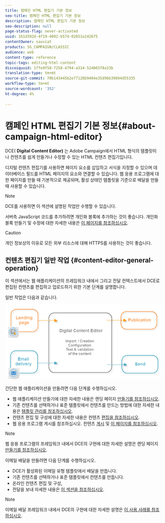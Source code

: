 ```yaml
---
title: 캠페인 HTML 편집기 기본 정보
seo-title: 캠페인 HTML 편집기 기본 정보
description: 캠페인 HTML 편집기 기본 정보
seo-description: null
page-status-flag: never-activated
uuid: 1b1d392d-4f19-4092-b57d-02051a242675
contentOwner: sauviat
products: SG_CAMPAIGN/CLASSIC
audience: web
content-type: reference
topic-tags: editing-html-content
discoiquuid: 1ffe9f58-7258-4794-a314-524065f8a33b
translation-type: tm+mt
source-git-commit: 70b143445b2e77128b9404e35d96b39694d55335
workflow-type: tm+mt
source-wordcount: '352'
ht-degree: 4%

---
```



# 캠페인 HTML 편집기 기본 정보{#about-campaign-html-editor}

DCE( **Digital Content Editor)** 는 Adobe Campaign에서 HTML 형식의 템플릿이나 컨텐츠를 쉽게 만들거나 수정할 수 있는 HTML 컨텐츠 편집기입니다.

디지털 컨텐츠 편집기를 사용하면 페이지 요소를 삽입하고 서식을 지정할 수 있으며 데이터베이스 필드를 HTML 페이지의 요소와 연결할 수 있습니다. 웹 응용 프로그램에 대한 페이지를 만들 때 기본적으로 제공되며, 활성 상태인 템플릿을 기준으로 배달을 만들 때 사용할 수 있습니다.

>[!NOTE]
>
>DCE를 사용하면 이 섹션에 설명된 작업만 수행할 수 있습니다.
>
>서버측 JavaScript 코드를 추가하려면 개인화 블록에 추가하는 것이 좋습니다. 개인화 블록 만들기 및 수정에 대한 자세한 내용은 [이 페이지를 참조하십시오](../../delivery/using/personalization-blocks.md).

>[!CAUTION]
>
>개인 정보상의 이유로 모든 외부 리소스에 대해 HTTPS를 사용하는 것이 좋습니다.

## 컨텐츠 편집기 일반 작업 {#content-editor-general-operation}

이 섹션에서는 웹 애플리케이션의 프레임워크 내에서 그리고 전달 컨텍스트에서 DCE로 편집된 컨텐츠를 편집하고 업로드하기 위한 기본 단계를 설명합니다.

일반 작업은 다음과 같습니다.

![](assets/dce_schema.png)

간단한 웹 애플리케이션을 만들려면 다음 단계를 수행하십시오.

* 웹 애플리케이션 만들기에 대한 자세한 내용은 랜딩 페이지 [만들기를 참조하십시오](../../web/using/creating-a-landing-page.md).
* 기존 컨텐츠를 선택하거나 표준 템플릿에서 컨텐츠를 만드는 방법에 대한 자세한 내용은 [템플릿 관리를 참조하십시오](../../web/using/template-management.md).
* 컨텐츠 편집 및 구성에 대한 자세한 내용은 컨텐츠 [편집을 참조하십시오](../../web/using/editing-content.md).
* 웹 응용 프로그램 게시를 참조하십시오. 컨텐츠 [게시](../../web/using/creating-a-landing-page.md#step-3---publishing-content) 및 [이 페이지를 참조하십시오](../../web/using/publishing-a-web-form.md#managing-web-forms-delivery-and-tracking).

>[!NOTE]
>
>웹 응용 프로그램의 프레임워크 내에서 DCE의 구현에 대한 자세한 설명은 랜딩 페이지 [만들기를 참조하십시오](../../web/using/creating-a-landing-page.md).

이메일 배달을 만들려면 다음 단계를 수행하십시오.

* DCE가 활성화된 이메일 유형 템플릿에서 배달을 만듭니다.
* 기존 컨텐츠를 선택하거나 표준 템플릿에서 컨텐츠를 만듭니다.
* 온라인 컨텐츠 편집 및 구성,
* 전달을 보내 자세한 내용은 [이 섹션을 참조하십시오](../../delivery/using/steps-about-delivery-creation-steps.md).

>[!NOTE]
>
>이메일 배달 프레임워크 내에서 DCE의 구현에 대한 자세한 설명은 [이 사용 사례를 참조하십시오](../../web/using/use-case--creating-an-email-delivery.md).

